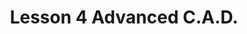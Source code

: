 ---
title: Lesson 3 Building our Robot’s Body
title: Lesson 4 Advanced C.A.D.
suggested_time: 60-75 minutes  

disciplines:
    - "Define a simple design problem that can be solved through the development of an object, tool, process, or system and includes several criteria for success and constraints on materials, time, or cost. (3-5-ETS1-1)"
    - "Influence of Engineering, Technology, and Science on Society and the Natural World Engineers improve existing technologies or develop new ones. (4-PS3-4) xcut"
### Learning Target(s)
technical_skills:
life_skills:
    - Perserverance
    - Teaching

essential_questions: 
    - What challenges can Computer-Aided Design (C.A.D.) present for a beginning user?  
    - What is perseverance?  
    - Why is it important to practice perserverance?  
    - Why should we take the opportunity to teach others what we know?  
    - Does teaching help others? ourselves?  

vocab:
    - Computer-Aided Design (C.A.D.)
    - Left-click
    - Right-click
    - Rotating
    - Translating
    - Zoom
    - Axis


videos:
    - link: https://youtu.be/L7ud2i_yfRI
      text: Basic Viewing 
    - link: https://youtu.be/7Tk3Te7UkmU
      text: What to do if the dimension doesn't show up on your "B" 
    - link: https://youtu.be/aynBOY_6TBM
      text: What to do if the "B" dissapears 
documents:
    - link: https://goo.gl/DlDJ53
      text: Barnabas Template File
other:
    - link: https://youtu.be/L7ud2i_yfRI
      text: Designing your Barnabas-Bot
    - link: https://youtu.be/aynBOY_6TBM
      text: Fixing your "B"

barriers: 
    - Minimal understanding of 3-D concepts and geometric solids  
    - Minimal understanding of abstract perception  
    - Minimal understanding of angles (0°, 90°, 180°, 270°)  
    - Difficulty visualizing the possible axes of a 3-D object  

anticipatory:
    - Students play with a physical geometric solid - rotating and translating the objects on an axis in varying degrees and talking about how the perception of the object changes  
    - Set the norm for frustration tolerance

practice:
    - Students work on their individual files to put the robot together and to design the front plate

assessment:
    - Every student’s robot should be personalized after the 4th lesson  
    - Left- and right-clicking  
    - Rotating and inserting the additional parts to the body  

materials:
    - Barnabas Lesson 3 & 4 worksheets
    - Computer
    - Internet connection
    - Onshape.com website
    - Computer mouse for each device (ideal, but optional)
    - Whiteboard or poster (for posting the class onshape.com username and password)
---